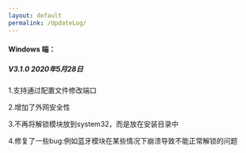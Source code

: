 ```yaml
---
layout: default
permalink: /UpdateLog/
---
```




#### Windows 端：

##### V3.1.0 2020年5月28日

1.支持通过配置文件修改端口

2.增加了外网安全性

3.不再将解锁模块放到system32，而是放在安装目录中

4.修复了一些bug:例如蓝牙模块在某些情况下崩溃导致不能正常解锁的问题